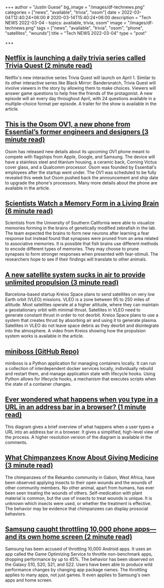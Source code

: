 +++
author = "Justin Guese"
bg_image = "/images/df-technews.png"
categories = ["news", "available", "trivia", "osom"]
date = 2022-03-04T12:40:24+06:00 # 2020-03-14T15:40:24+06:00
description = "Tech NEWS 2022-03-04 - topics: available, trivia, osom"
image = "/images/df-technews.png"
tags = ["news", "available", "trivia", "osom", "phone", "satellites", "wounds"]
title = "Tech NEWS 2022-03-04"
type = "post"

+++

## [Netflix is launching a daily trivia series called Trivia Quest (2 minute read)](https://www.theverge.com/2022/3/3/22960212/netflix-daily-series-trivia-quest)

Netflix's new interactive series Trivia Quest will launch on April 1. Similar to its other interactive series like Black Mirror: Bandersnatch, Trivia Quest will involve viewers in the story by allowing them to make choices. Viewers will answer game questions to help free the friends of the protagonist. A new episode will air every day throughout April, with 24 questions available in a multiple-choice format per episode. A trailer for the show is available in the article.

## [This is the Osom OV1, a new phone from Essential’s former engineers and designers (3 minute read)](https://www.theverge.com/2022/3/3/22960151/osom-ov1-soc-titanium-steel-ceramic-design-essential-phone)

Osom has released new details about its upcoming OV1 phone meant to compete with flagships from Apple, Google, and Samsung. The device will have a stainless steel and titanium housing, a ceramic back, Corning Victus cover glass, and a Qualcomm processor. Osom was founded by Essential's employees after the startup went under. The OV1 was scheduled to be fully revealed this week but Osom pushed back the announcement and ship date to upgrade the phone's processors. Many more details about the phone are available in the article.

## [Scientists Watch a Memory Form in a Living Brain (6 minute read)](https://www.quantamagazine.org/scientists-watch-a-memory-form-in-a-living-brain-20220303/)

Scientists from the University of Southern California were able to visualize memories forming in the brains of genetically modified zebrafish in the lab. The team expected the brains to form new neurons after learning a fear response but instead found that synapses were pruned from an area related to associative memories. It is possible that fish brains use different methods to encode different types of memories. They may choose to prune synapses to form stronger responses when presented with fear-stimuli. The researchers hope to see if their findings will translate to other animals.

## [A new satellite system sucks in air to provide unlimited propulsion (3 minute read)](https://interestingengineering.com/satellite-system-provides-unlimited-propulsion)

Barcelona-based startup Kreios Space plans to send satellites on very low Earth orbit (VLEO) missions. VLEO is a zone between 95 to 250 miles of altitude. Most satellites operate at a higher altitude, where they can maintain a geostationary orbit with minimal thrust. Satellites in VLEO need to generate constant thrust in order to not deorbit. Kreios Space plans to use a system that creates thrust by absorbing air and using it to generate plasma. Satellites in VLEO do not leave space debris as they deorbit and disintegrate into the atmosphere. A video from Kreios showing how the propulsion system works is available in the article.

## [miniboss (GitHub Repo)](https://github.com/afroisalreadyinu/miniboss)

miniboss is a Python application for managing containers locally. It can run a collection of interdependent docker services locally, individually rebuild and restart them, and manage application state with lifecycle hooks. Using Python allows for lifecycle hooks, a mechanism that executes scripts when the state of a container changes.

## [Ever wondered what happens when you type in a URL in an address bar in a browser? (1 minute read)](https://dev.to/wassimchegham/ever-wondered-what-happens-when-you-type-in-a-url-in-an-address-bar-in-a-browser-3dob)

This diagram gives a brief overview of what happens when a user types a URL into an address bar in a browser. It gives a simplified, high-level view of the process. A higher resolution version of the diagram is available in the comments.

## [What Chimpanzees Know About Giving Medicine (3 minute read)](https://www.sapiens.org/biology/chimpanzees-self-medication-wound//1/0100017f549ef274-b93350fc-1c95-4f25-acf5-222a1b8a871b-000000/j9bc7Aumjv4i0E_OVM75_XmrABivZqzVfq926xEVLTY=239)

The chimpanzees of the Rekambo community in Gabon, West Africa, have been observed applying insects to their open wounds and the wounds of other community members. No other animal, apart from humans, has ever been seen treating the wounds of others. Self-medication with plant material is common, but the use of insects to treat wounds is unique. It is unknown which insects were used, or whether the treatment is effective. The behavior may be evidence that chimpanzees can display prosocial behaviors.

## [Samsung caught throttling 10,000 phone apps—and its own home screen (2 minute read)](https://arstechnica.com/gadgets/2022/03/samsung-caught-throttling-10000-phone-apps-and-its-own-home-screen//1/0100017f549ef274-b93350fc-1c95-4f25-acf5-222a1b8a871b-000000/8HXy62uuuP1TtJMC1RQcnPP3B59ZeANfLHjxxJyd8JU=239)

Samsung has been accused of throttling 10,000 Android apps. It uses an app called the Game Optimizing Service to throttle non-benchmark apps, dropping performance by up to 45%. The behavior has been observed on the Galaxy S10, S20, S21, and S22. Users have been able to produce wild performance changes by changing app package names. The throttling applies to many apps, not just games. It even applies to Samsung's own apps and home screen.

